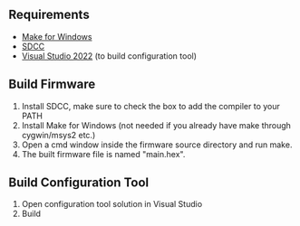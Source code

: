## Requirements
* [Make for Windows](http://gnuwin32.sourceforge.net/downlinks/make.php)
* [SDCC](http://sdcc.sourceforge.net/)
* [Visual Studio 2022](https://visualstudio.microsoft.com/downloads/) (to build configuration tool)

## Build Firmware
1. Install SDCC, make sure to check the box to add the compiler to your PATH
2. Install Make for Windows (not needed if you already have make through cygwin/msys2 etc.)
3. Open a cmd window inside the firmware source directory and run make.
4. The built firmware file is named "main.hex".

## Build Configuration Tool
1. Open configuration tool solution in Visual Studio
2. Build
